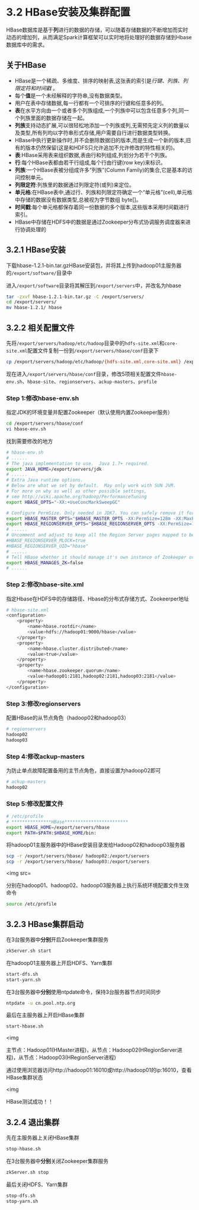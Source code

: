 # 3.2 HBase安装及集群配置
HBase数据库是基于**列**进行的数据的存储，可以随着存储数据的不断增加而实时动态的增加列，从而满足Spark计算框架可以实时地将处理好的数据存储到Hbase数据库中的需求。

## 关于HBase
- HBase是一个稀疏、多维度、排序的映射表,这张表的索引是*行键、列族、列限定符和时间戳* 。
- 每个**值**是一个未经解释的字符串,没有数据类型。
- 用户在表中存储数据,每一行都有一个可排序的行键和任意多的列。
- **表**在水平方向由一个或者多个列族组成,一个列族中可以包含任意多个列,同一个列族里面的数据存储在一起。
- **列族**支持动态扩展,可以很轻松地添加一个列族或列,无需预先定义列的数量以及类型,所有列均以字符串形式存储,用户需要自行进行数据类型转换。
- HBase中执行更新操作时,并不会删除数据旧的版本,而是生成一个新的版本,旧有的版本仍然保留(这是和HDFS只允许追加不允许修改的特性相关的)。
- **表**:HBase采用表来组织数据,表由行和列组成,列划分为若干个列族。
- **行**:每个HBase表都由若干行组成,每个行由行键(row key)来标识。
- **列族**:一个HBase表被分组成许多“列族”(Column Family)的集合,它是基本的访问控制单元。
- **列限定符**:列族里的数据通过列限定符(或列)来定位。
- **单元格**:在HBase表中,通过行、列族和列限定符确定一个“单元格”(cell),单元格中存储的数据没有数据类型,总被视为字节数组 byte[]。
- **时间戳**:每个单元格都保存着同一份数据的多个版本,这些版本采用时间戳进行索引。
- HBase中存储在HDFS中的数据是通过Zookeeper分布式协调服务调度器来进行协调处理的

## 3.2.1 HBase安装
下载hbase-1.2.1-bin.tar.gzHBase安装包，并将其上传到hadoop01主服务器的`/export/software/`目录中

进入`/export/software`目录将其解压到`/export/servers`中，并改名为hbase

```bash
tar -zxvf hbase-1.2.1-bin.tar.gz -C /export/servers/
cd /export/servers/
mv hbase-1.2.1/ hbase
```

## 3.2.2 相关配置文件
先将`/export/servers/hadoop/etc/hadoop`目录中的`hdfs-site.xml`和`core-site.xml`配置文件复制一份到`/export/servers/hbase/conf`目录下

```bash
cp /export/servers/hadoop/etc/hadoop/{hdfs-site.xml,core-site.xml} /export/servers/hbase/conf
```

现在进入`/export/servers/hbase/conf`目录，修改5项相关配置文件`hbase-env.sh`、`hbase-site`、`regionservers`、`ackup-masters`、`profile`

### Step 1:修改hbase-env.sh
指定JDK的环境变量并配置Zookeeper（默认使用内置Zookeeper服务）

```bash
cd /export/servers/hbase/conf
vi hbase-env.sh
```

找到需要修改的地方

```bash
# hbase-env.sh
# ......
# The java implementation to use.  Java 1.7+ required.
export JAVA_HOME=/export/servers/jdk
# ......
# Extra Java runtime options.
# Below are what we set by default.  May only work with SUN JVM.
# For more on why as well as other possible settings,
# see http://wiki.apache.org/hadoop/PerformanceTuning
export HBASE_OPTS="-XX:+UseConcMarkSweepGC"

# Configure PermSize. Only needed in JDK7. You can safely remove it for JDK8+
export HBASE_MASTER_OPTS="$HBASE_MASTER_OPTS -XX:PermSize=128m -XX:MaxPermSize=128m"
export HBASE_REGIONSERVER_OPTS="$HBASE_REGIONSERVER_OPTS -XX:PermSize=128m -XX:MaxPermSize=128m"
# ......
# Uncomment and adjust to keep all the Region Server pages mapped to be memory resident
#HBASE_REGIONSERVER_MLOCK=true
#HBASE_REGIONSERVER_UID="hbase"
# ......
# Tell HBase whether it should manage it's own instance of Zookeeper or not.
export HBASE_MANAGES_ZK=false
# ......
```

### Step 2:修改hbase-site.xml
指定Hbase在HDFS中的存储路径、Hbase的分布式存储方式、Zookeerper地址

```bash
# hbase-site.xml
<configuration>
	<property>
		<name>hbase.rootdir</name>
		<value>hdfs://hadoop01:9000/hbase</value>
	</property>
	<property>
		<name>hbase.cluster.distributed</name>
		<value>true</value>
	</property>
	<property>
		<name>hbase.zookeeper.quorum</name>
		<value>hadoop01:2181,hadoop02:2181,hadoop03:2181</value>
	</property>
</configuration>
```

### Step 3:修改regionservers
配置HBase的从节点角色（hadoop02和hadoop03）

```bash
# regionservers
hadoop02
hadoop03
```

### Step 4:修改ackup-masters
为防止单点故障配置备用的主节点角色，直接设置为hadoop02即可

```bash
# ackup-masters
hadoop02
```

### Step 5:修改配置文件

```bash
# /etc/profile
# ***************HBase************************
export HBASE_HOME=/export/servers/hbase
export PATH=$PATH:$HBASE_HOME/bin:
```

将hadoop01主服务器中的HBase安装目录发给Hadoop02和hadoop03服务器

```bash
scp -r /export/servers/hbase/ hadoop02:/export/servers
scp -r /export/servers/hbase/ hadoop03:/export/servers
```

<img src=

分别在hadoop01、hadoop02、hadoop03服务器上执行系统环境配置文件生效命令

```bash
source /etc/profile
```

## 3.2.3 HBase集群启动
在3台服务器中**分别**开启Zookeeper集群服务

```bash
zkServer.sh start
```

在hadoop01主服务器上开启HDFS、Yarn集群

```bash
start-dfs.sh
start-yarn.sh
```

在3台服务器中**分别**使用ntpdate命令，保持3台服务器节点时间同步

```bash
ntpdate -u cn.pool.ntp.org
```

最后在主服务器上开启HBase集群

```bash
start-hbase.sh
```

<img 

主节点：Hadoop01(HMaster进程)，从节点：Hadoop02(HRegionServer进程)，从节点：Hadoop03(HRegionServer进程)

通过使用浏览器访问http://hadoop01:16010或http://hadoop01的ip:16010，查看HBase集群状态

<img 

HBase测试成功！！

## 3.2.4 退出集群
先在主服务器上关闭HBase集群

```bash
stop-hbase.sh
```

在3台服务器中**分别**关闭Zookeeper集群服务

```bash
zkServer.sh stop 
```

最后关闭HDFS、Yarn集群

```bash
stop-dfs.sh                    
stop-yarn.sh
```

